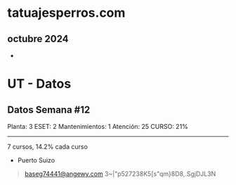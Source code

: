 # tatuajesperros.com

## octubre 2024

* 


# UT - Datos

## Datos Semana #12

Planta: 3
ESET: 2
Mantenimientos: 1
Atención: 25
CURSO: 21%


---------------------------
7 cursos, 14.2% cada curso
* Puerto Suizo
> baseg74441@angewy.com
> 3~|"p527238K5[s"qm}8D8,.SgjDJL3N
